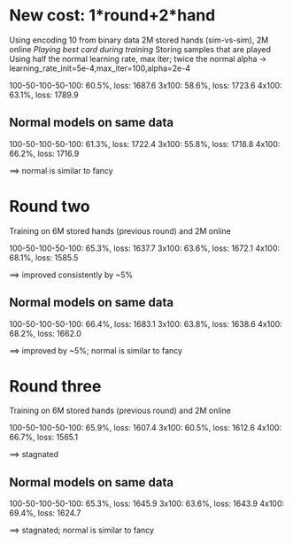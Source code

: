 # New cost: 1\*round+2\*hand
Using encoding 10 from binary data
2M stored hands (sim-vs-sim), 2M online
*Playing best card during training*
Storing samples that are played
Using half the normal learning rate, max iter; twice the normal alpha
-> learning\_rate\_init=5e-4,max\_iter=100,alpha=2e-4

100-50-100-50-100: 60.5%, loss: 1687.6
3x100: 58.6%, loss: 1723.6
4x100: 63.1%, loss: 1789.9

## Normal models on same data
100-50-100-50-100: 61.3%, loss: 1722.4
3x100: 55.8%, loss: 1718.8
4x100: 66.2%, loss: 1716.9

==> normal is similar to fancy

# Round two
Training on 6M stored hands (previous round) and 2M online

100-50-100-50-100: 65.3%, loss: 1637.7
3x100: 63.6%, loss: 1672.1
4x100: 68.1%, loss: 1585.5

==> improved consistently by ~5%

## Normal models on same data
100-50-100-50-100: 66.4%, loss: 1683.1
3x100: 63.8%, loss: 1638.6
4x100: 68.2%, loss: 1662.0

==> improved by ~5%; normal is similar to fancy

# Round three
Training on 6M stored hands (previous round) and 2M online

100-50-100-50-100: 65.9%, loss: 1607.4
3x100: 60.5%, loss: 1612.6
4x100: 66.7%, loss: 1565.1

==> stagnated

## Normal models on same data
100-50-100-50-100: 65.3%, loss: 1645.9
3x100: 63.6%, loss: 1643.9
4x100: 69.4%, loss: 1624.7

==> stagnated; normal is similar to fancy

